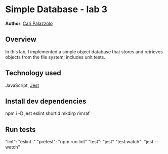 # Simple Database - lab 3

**Author**: [Cari Palazzolo](https://github.com/caripizza)

## Overview
In this lab, I implemented a simple object database that stores and retrieves objects from the file system; includes unit tests.

## Technology used
JavaScript, [Jest](https://www.npmjs.com/package/jest)

## Install dev dependencies
npm i -D jest eslint shortid mkdirp rimraf

## Run tests
  "lint": "eslint ."
  "pretest": "npm run lint"
  "test": "jest"
  "test:watch": "jest --watch"